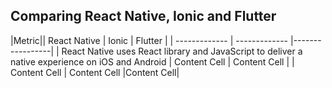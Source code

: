 ## Comparing React Native, Ionic and Flutter

|Metric|| React Native  |     Ionic     |     Flutter     |
| ------------- | ------------- |-----------------|
| React Native uses React library and JavaScript to deliver a native experience on iOS and Android  | Content Cell  | Content Cell |
| Content Cell  | Content Cell  |Content Cell|
